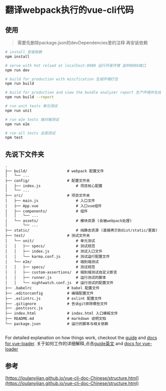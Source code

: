 # 翻译webpack执行的vue-cli代码

## 使用
> 需要先删除package.json的devDependencies里的注释 再安装依赖
``` bash
# install 安装依赖
npm install

# serve with hot reload at localhost:8080 运行开发环境 监听8080端口
npm run dev

# build for production with minification 生成环境打包
npm run build

# build for production and view the bundle analyzer report 生产环境并生成报告
npm run build --report

# run unit tests 单元测试
npm run unit

# run e2e tests 端对端测试
npm run e2e

# run all tests 全部测试
npm test
```


## 先说下文件夹

``` base
.
├── build/                  # webpack 配置文件
│   └── ...
├── config/                 # 配置文件夹
│   ├── index.js                # 项目核心配置
│   └── ...
├── src/					# 项目文件夹
│   ├── main.js                 # 入口文件
│   ├── App.vue                 # 入口vue组件
│   ├── components/             # 组件
│   │   └── ...
│   └── assets/                 # 模块资源 (会被webpack处理)
│       └── ...
├── static/                     # 纯静态资源 (直接拷贝到dist/static/里面)
├── test/					# 测试文件夹
│   └── unit/                   # 单元测试
│   │   ├── specs/              # 测试规范
│   │   ├── index.js            # 测试入口文件
│   │   └── karma.conf.js       # 测试运行配置文件
│   └── e2e/                    # 端到端测试
│   │   ├── specs/              # 测试规范
│   │   ├── custom-assertions/  # 端到端测试自定义断言
│   │   ├── runner.js           # 运行测试的脚本
│   │   └── nightwatch.conf.js  # 运行测试的配置文件
├── .babelrc                # babel 配置文件
├── .editorconfig           # 编辑配置文件
├── .eslintrc.js            # eslint 配置文件
├── .gitignore              # 告诉git排除哪些文件
├── .postcssrc.js           
├── index.html              # index.html 入口模板文件
├── README.md               # markdown 说明文档
└── package.json            # 运行的脚本与相关依赖
```


## 
For detailed explanation on how things work, checkout the [guide](http://vuejs-templates.github.io/webpack/) and [docs for vue-loader](http://vuejs.github.io/vue-loader).
关于如何工作的详细解释,点击[guide英文](http://vuejs-templates.github.io/webpack/) and [docs for vue-loader](http://vuejs.github.io/vue-loader)

## 参考
[https://loulanyijian.github.io/vue-cli-doc-Chinese/structure.html](https://loulanyijian.github.io/vue-cli-doc-Chinese/structure.html)
